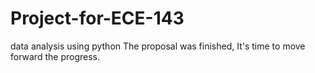 # Project-for-ECE-143
data analysis using python
The proposal was finished, It's time to move forward the progress.
